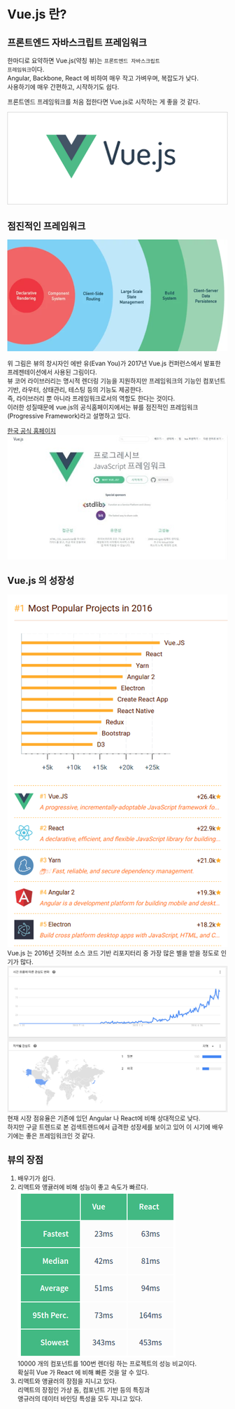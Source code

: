 # Vue.js 란?

## 프론트엔드 자바스크립트 프레임워크
한마디로 요약하면 Vue.js(약칭 뷰)는 <code>프론트엔드 자바스크립트 프레임워크</code>이다.  
Angular, Backbone, React 에 비하여 매우 작고 가벼우며, 복잡도가 낮다.  
사용하기에 매우 간편하고, 시작하기도 쉽다.  

프론트엔드 프레임워크를 처음 접한다면 Vue.js로 시작하는 게 좋을 것 같다.  

![logo](../img/logo.png)
## 점진적인 프레임워크  
![progressive framework](../img/ProgressiveFramework.png)  

위 그림은 뷰의 창시자인 에반 유(Evan You)가 2017년 Vue.js 컨퍼런스에서 발표한 프레젠테이션에서 사용된 그림이다.  
뷰 코어 라이브러리는 명시적 렌더링 기능을 지원하지만 프레임워크의 기능인 컴포넌트 기반, 라우터, 상태관리, 테스팅 등의 기능도 제공한다.  
즉, 라이브러리 뿐 아니라 프레임워크로서의 역할도 한다는 것이다.  
이러한 성질때문에 vue.js의 공식홈페이지에서는 뷰를 점진적인 프레임워크(Progressive Framework)라고 설명하고 있다.  

[한국 공식 홈페이지](https://kr.vuejs.org/)  
![vueSite](../img/vueSite.jpg)

## Vue.js 의 성장성  
![vue popular](../img/vuePopular.png)  
Vue.js 는 2016년 깃허브 소스 코드 기반 리포지터리 중 가장 많은 별을 받을 정도로 인기가 많다.  
![google trend](../img/googleTrend.png)
현재 시장 점유율은 기존에 있던 Angular 나 React에 비해 상대적으로 낮다.   
하지만 구글 트렌드로 본 검색트렌드에서 급격한 성장세를 보이고 있어 이 시기에 배우기에는 좋은 프레임워크인 것 같다.

## 뷰의 장점  
1. 배우기가 쉽다.  
2. 리액트와 앵귤러에 비해 성능이 좋고 속도가 빠르다.  
![compare](../img/compare.png)  
10000 개의 컴포넌트를 100번 렌더링 하는 프로젝트의 성능 비교이다.  
확실히 Vue 가 React 에 비해 빠른 것을 알 수 있다.  
3. 리액트와 앵귤러의 장점을 지니고 있다.  
리액트의 장점인 가상 돔, 컴포넌트 기반 등의 특징과  
앵규러의 데이터 바인딩 특성을 모두 지니고 있다.